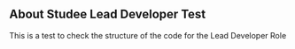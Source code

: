 ## About Studee Lead Developer Test

This is a test to check the structure of the code for the Lead Developer Role

